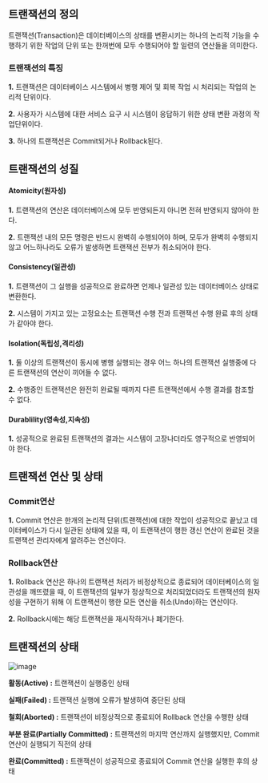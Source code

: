 ## 트랜잭션의 정의 

트랜잭션(Transaction)은 데이터베이스의 상태를 변환시키는 하나의 논리적 기능을 수행하기 위한 작업의 단위 또는 한꺼번에 모두 수행되어야 할 일련의 연산들을 의미한다.

 

### 트랜잭션의 특징

**1.** 트랜잭션은 데이터베이스 시스템에서 병행 제어 및 회복 작업 시 처리되는 작업의 논리적 단위이다.

**2.** 사용자가 시스템에 대한 서비스 요구 시 시스템이 응답하기 위한 상태 변환 과정의 작업단위이다.

**3.** 하나의 트랜잭션은 Commit되거나 Rollback된다.

 

## 트랜잭션의 성질 

#### Atomicity(원자성)

**1.** 트랜잭션의 연산은 데이터베이스에 모두 반영되든지 아니면 전혀 반영되지 않아야 한다.

**2.** 트랜잭션 내의 모든 명령은 반드시 완벽히 수행되어야 하며, 모두가 완벽히 수행되지 않고 어느하나라도 오류가 발생하면 트랜잭션 전부가 취소되어야 한다.

 

#### Consistency(일관성)

**1.** 트랜잭션이 그 실행을 성공적으로 완료하면 언제나 일관성 있는 데이터베이스 상태로 변환한다.

**2.** 시스템이 가지고 있는 고정요소는 트랜잭션 수행 전과 트랜잭션 수행 완료 후의 상태가 같아야 한다.

 

#### Isolation(독립성,격리성)

**1.** 둘 이상의 트랜잭션이 동시에 병행 실행되는 경우 어느 하나의 트랜잭션 실행중에 다른 트랜잭션의 연산이 끼어들 수 없다.

**2.** 수행중인 트랜잭션은 완전히 완료될 때까지 다른 트랜잭션에서 수행 결과를 참조할 수 없다.

 

#### Durablility(영속성,지속성)

**1.** 성공적으로 완료된 트랜잭션의 결과는 시스템이 고장나더라도 영구적으로 반영되어야 한다.

 

## 트랜잭션 연산 및 상태 

### Commit연산

**1.** Commit 연산은 한개의 논리적 단위(트랜잭션)에 대한 작업이 성공적으로 끝났고 데이터베이스가 다시 일관된 상태에 있을 때, 이 트랜잭션이 행한 갱신 연산이 완료된 것을 트랜잭션 관리자에게 알려주는 연산이다.

 

### Rollback연산

**1.** Rollback 연산은 하나의 트랜잭션 처리가 비정상적으로 종료되어 데이터베이스의 일관성을 깨뜨렸을 때, 이 트랜잭션의 일부가 정상적으로 처리되었더라도 트랜잭션의 원자성을 구현하기 위해 이 트랜잭션이 행한 모든 연산을 취소(Undo)하는 연산이다.

**2.** Rollback시에는 해당 트랜잭션을 재시작하거나 폐기한다.

 



## 트랜잭션의 상태

![image](https://user-images.githubusercontent.com/65094518/154922389-c94616fc-cbae-4dd7-9f83-af1c279be305.png)

**활동(Active) :** 트랜잭션이 실행중인 상태

**실패(Failed) :** 트랜잭션 실행에 오류가 발생하여 중단된 상태

**철회(Aborted) :** 트랜잭션이 비정상적으로 종료되어 Rollback 연산을 수행한 상태

**부분 완료(Partially Committed) :** 트랜잭션의 마지막 연산까지 실행했지만, Commit 연산이 실행되기 직전의 상태

**완료(Committed) :** 트랜잭션이 성공적으로 종료되어 Commit 연산을 실행한 후의 상태